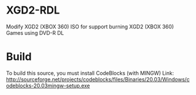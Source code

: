 # XGD2-RDL
Modify XGD2 (XBOX 360) ISO for support burning XGD2 (XBOX 360) Games using DVD-R DL

# Build
To build this source, you must install CodeBlocks (with MINGW) Link: http://sourceforge.net/projects/codeblocks/files/Binaries/20.03/Windows/codeblocks-20.03mingw-setup.exe
